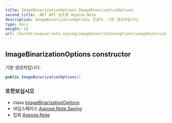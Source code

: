 ```yaml
---
title: ImageBinarizationOptions.ImageBinarizationOptions
second_title: .NET API 참조용 Aspose.Note
description: ImageBinarizationOptions 건설자. 기본 생성자입니다.
type: docs
weight: 10
url: /ko/net/aspose.note.saving/imagebinarizationoptions/imagebinarizationoptions/
---
```

## ImageBinarizationOptions constructor

기본 생성자입니다.

```csharp
public ImageBinarizationOptions()
```

### 또한보십시오

* class [ImageBinarizationOptions](../)
* 네임스페이스 [Aspose.Note.Saving](../../imagebinarizationoptions/)
* 집회 [Aspose.Note](../../../)


